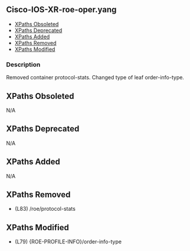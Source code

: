 ## Cisco-IOS-XR-roe-oper.yang

- [XPaths Obsoleted](#xpaths-obsoleted)
- [XPaths Deprecated](#xpaths-deprecated)
- [XPaths Added](#xpaths-added)
- [XPaths Removed](#xpaths-removed)
- [XPaths Modified](#xpaths-modified)

### Description

Removed container protocol-stats. Changed type of leaf order-info-type.

## XPaths Obsoleted

N/A

## XPaths Deprecated

N/A

## XPaths Added

N/A

## XPaths Removed

- (L83)	/roe/protocol-stats

## XPaths Modified

- (L79)	{ROE-PROFILE-INFO}/order-info-type

